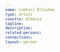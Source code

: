 ```yaml
---
name: Lumturi Blloshmi
type: artist
country: Albania
tagline:
description:
related-persons:
connections:
layout: person
---
```

